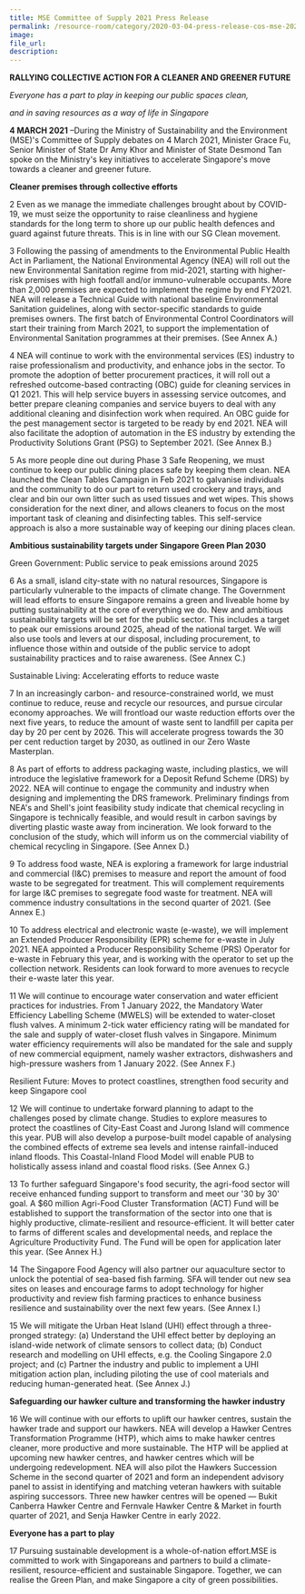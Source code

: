 ```yaml
---  
title: MSE Committee of Supply 2021 Press Release  
permalink: /resource-room/category/2020-03-04-press-release-cos-mse-2021/  
image:  
file_url:  
description:  
---  
```


**RALLYING COLLECTIVE ACTION FOR A CLEANER AND GREENER FUTURE**

_Everyone has a part to play in keeping our public spaces clean,_

_and in saving resources as a way of life in Singapore_

**4 MARCH 2021** –During the Ministry of Sustainability and the Environment (MSE)&#39;s Committee of Supply debates on 4 March 2021, Minister Grace Fu, Senior Minister of State Dr Amy Khor and Minister of State Desmond Tan spoke on the Ministry&#39;s key initiatives to accelerate Singapore&#39;s move towards a cleaner and greener future.

**Cleaner premises through collective efforts**

2 Even as we manage the immediate challenges brought about by COVID-19, we must seize the opportunity to raise cleanliness and hygiene standards for the long term to shore up our public health defences and guard against future threats. This is in line with our SG Clean movement.

3 Following the passing of amendments to the Environmental Public Health Act in Parliament, the National Environmental Agency (NEA) will roll out the new Environmental Sanitation regime from mid-2021, starting with higher-risk premises with high footfall and/or immuno-vulnerable occupants. More than 2,000 premises are expected to implement the regime by end FY2021. NEA will release a Technical Guide with national baseline Environmental Sanitation guidelines, along with sector-specific standards to guide premises owners. The first batch of Environmental Control Coordinators will start their training from March 2021, to support the implementation of Environmental Sanitation programmes at their premises. (See Annex A.)

4 NEA will continue to work with the environmental services (ES) industry to raise professionalism and productivity, and enhance jobs in the sector. To promote the adoption of better procurement practices, it will roll out a refreshed outcome-based contracting (OBC) guide for cleaning services in Q1 2021. This will help service buyers in assessing service outcomes, and better prepare cleaning companies and service buyers to deal with any additional cleaning and disinfection work when required. An OBC guide for the pest management sector is targeted to be ready by end 2021. NEA will also facilitate the adoption of automation in the ES industry by extending the Productivity Solutions Grant (PSG) to September 2021. (See Annex B.)

5 As more people dine out during Phase 3 Safe Reopening, we must continue to keep our public dining places safe by keeping them clean. NEA launched the Clean Tables Campaign in Feb 2021 to galvanise individuals and the community to do our part to return used crockery and trays, and clear and bin our own litter such as used tissues and wet wipes. This shows consideration for the next diner, and allows cleaners to focus on the most important task of cleaning and disinfecting tables. This self-service approach is also a more sustainable way of keeping our dining places clean.

**Ambitious sustainability targets under Singapore Green Plan 2030**

Green Government: Public service to peak emissions around 2025

6 As a small, island city-state with no natural resources, Singapore is particularly vulnerable to the impacts of climate change. The Government will lead efforts to ensure Singapore remains a green and liveable home by putting sustainability at the core of everything we do. New and ambitious sustainability targets will be set for the public sector. This includes a target to peak our emissions around 2025, ahead of the national target. We will also use tools and levers at our disposal, including procurement, to influence those within and outside of the public service to adopt sustainability practices and to raise awareness. (See Annex C.)

Sustainable Living: Accelerating efforts to reduce waste

7 In an increasingly carbon- and resource-constrained world, we must continue to reduce, reuse and recycle our resources, and pursue circular economy approaches. We will frontload our waste reduction efforts over the next five years, to reduce the amount of waste sent to landfill per capita per day by 20 per cent by 2026. This will accelerate progress towards the 30 per cent reduction target by 2030, as outlined in our Zero Waste Masterplan.

8 As part of efforts to address packaging waste, including plastics, we will introduce the legislative framework for a Deposit Refund Scheme (DRS) by 2022. NEA will continue to engage the community and industry when designing and implementing the DRS framework. Preliminary findings from NEA&#39;s and Shell&#39;s joint feasibility study indicate that chemical recycling in Singapore is technically feasible, and would result in carbon savings by diverting plastic waste away from incineration. We look forward to the conclusion of the study, which will inform us on the commercial viability of chemical recycling in Singapore. (See Annex D.)

9 To address food waste, NEA is exploring a framework for large industrial and commercial (I&amp;C) premises to measure and report the amount of food waste to be segregated for treatment. This will complement requirements for large I&amp;C premises to segregate food waste for treatment. NEA will commence industry consultations in the second quarter of 2021. (See Annex E.)

10 To address electrical and electronic waste (e-waste), we will implement an Extended Producer Responsibility (EPR) scheme for e-waste in July 2021. NEA appointed a Producer Responsibility Scheme (PRS) Operator for e-waste in February this year, and is working with the operator to set up the collection network. Residents can look forward to more avenues to recycle their e-waste later this year.

11 We will continue to encourage water conservation and water efficient practices for industries. From 1 January 2022, the Mandatory Water Efficiency Labelling Scheme (MWELS) will be extended to water-closet flush valves. A minimum 2-tick water efficiency rating will be mandated for the sale and supply of water-closet flush valves in Singapore. Minimum water efficiency requirements will also be mandated for the sale and supply of new commercial equipment, namely washer extractors, dishwashers and high-pressure washers from 1 January 2022. (See Annex F.)

Resilient Future: Moves to protect coastlines, strengthen food security and keep Singapore cool

12 We will continue to undertake forward planning to adapt to the challenges posed by climate change. Studies to explore measures to protect the coastlines of City-East Coast and Jurong Island will commence this year. PUB will also develop a purpose-built model capable of analysing the combined effects of extreme sea levels and intense rainfall-induced inland floods. This Coastal-Inland Flood Model will enable PUB to holistically assess inland and coastal flood risks. (See Annex G.)

13 To further safeguard Singapore&#39;s food security, the agri-food sector will receive enhanced funding support to transform and meet our &#39;30 by 30&#39; goal. A $60 million Agri-Food Cluster Transformation (ACT) Fund will be established to support the transformation of the sector into one that is highly productive, climate-resilient and resource-efficient. It will better cater to farms of different scales and developmental needs, and replace the Agriculture Productivity Fund. The Fund will be open for application later this year. (See Annex H.)

14 The Singapore Food Agency will also partner our aquaculture sector to unlock the potential of sea-based fish farming. SFA will tender out new sea sites on leases and encourage farms to adopt technology for higher productivity and review fish farming practices to enhance business resilience and sustainability over the next few years. (See Annex I.)

15 We will mitigate the Urban Heat Island (UHI) effect through a three-pronged strategy: (a) Understand the UHI effect better by deploying an island-wide network of climate sensors to collect data; (b) Conduct research and modelling on UHI effects, e.g. the Cooling Singapore 2.0 project; and (c) Partner the industry and public to implement a UHI mitigation action plan, including piloting the use of cool materials and reducing human-generated heat. (See Annex J.)

**Safeguarding our hawker culture and transforming the hawker industry**

16 We will continue with our efforts to uplift our hawker centres, sustain the hawker trade and support our hawkers. NEA will develop a Hawker Centres Transformation Programme (HTP), which aims to make hawker centres cleaner, more productive and more sustainable. The HTP will be applied at upcoming new hawker centres, and hawker centres which will be undergoing redevelopment. NEA will also pilot the Hawkers Succession Scheme in the second quarter of 2021 and form an independent advisory panel to assist in identifying and matching veteran hawkers with suitable aspiring successors. Three new hawker centres will be opened — Bukit Canberra Hawker Centre and Fernvale Hawker Centre &amp; Market in fourth quarter of 2021, and Senja Hawker Centre in early 2022.

**Everyone has a part to play**

17 Pursuing sustainable development is a whole-of-nation effort.MSE is committed to work with Singaporeans and partners to build a climate-resilient, resource-efficient and sustainable Singapore. Together, we can realise the Green Plan, and make Singapore a city of green possibilities.
